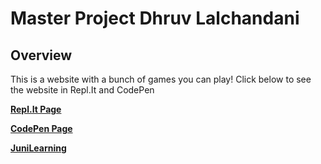 # Master Project Dhruv Lalchandani

## Overview

This is a website with a bunch of games you can play! Click below to see the website in Repl.It and CodePen

**[Repl.It Page]()**

**[CodePen Page]()**

**[JuniLearning](www.app.junilearning.com)**